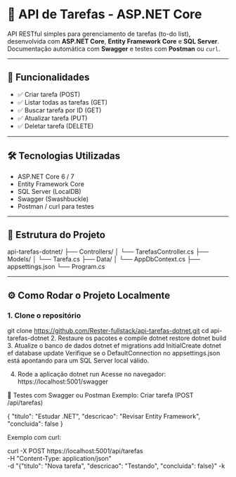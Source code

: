 # 📌 API de Tarefas - ASP.NET Core

API RESTful simples para gerenciamento de tarefas (to-do list), desenvolvida com **ASP.NET Core**, **Entity Framework Core** e **SQL Server**. Documentação automática com **Swagger** e testes com **Postman** ou `curl`.

---

## 🚀 Funcionalidades

- ✅ Criar tarefa (POST)
- ✅ Listar todas as tarefas (GET)
- ✅ Buscar tarefa por ID (GET)
- ✅ Atualizar tarefa (PUT)
- ✅ Deletar tarefa (DELETE)

---

## 🛠 Tecnologias Utilizadas

- ASP.NET Core 6 / 7
- Entity Framework Core
- SQL Server (LocalDB)
- Swagger (Swashbuckle)
- Postman / curl para testes

---

## 📁 Estrutura do Projeto

api-tarefas-dotnet/
├── Controllers/
│ └── TarefasController.cs
├── Models/
│ └── Tarefa.cs
├── Data/
│ └── AppDbContext.cs
├── appsettings.json
└── Program.cs


---

## ⚙️ Como Rodar o Projeto Localmente

### 1. Clone o repositório
  git clone https://github.com/Rester-fullstack/api-tarefas-dotnet.git
  cd api-tarefas-dotnet
2. Restaure os pacotes e compile
  dotnet restore
  dotnet build
3. Atualize o banco de dados
  dotnet ef migrations add InitialCreate
  dotnet ef database update
Verifique se o DefaultConnection no appsettings.json está apontando para um SQL Server local válido.

4. Rode a aplicação
dotnet run
Acesse no navegador: https://localhost:5001/swagger

🧪 Testes com Swagger ou Postman
Exemplo: Criar tarefa (POST /api/tarefas)

{
  "titulo": "Estudar .NET",
  "descricao": "Revisar Entity Framework",
  "concluida": false
}

Exemplo com curl:

curl -X POST https://localhost:5001/api/tarefas \
 -H "Content-Type: application/json" \
 -d "{\"titulo\": \"Nova tarefa\", \"descricao\": \"Testando\", \"concluida\": false}" -k
